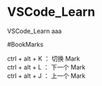 # VSCode_Learn
VSCode_Learn aaa

#BookMarks

ctrl + alt + K ： 切换 Mark  
ctrl + alt + L ： 下一个 Mark   
ctrl + alt + J ： 上一个 Mark  
